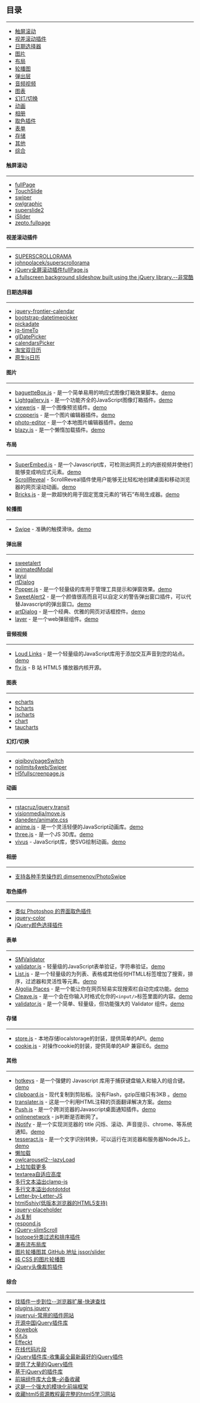 <!-- 1418409840000 -->
<!-- 古老的插件整理—JQuery -->
<!-- 2015 年博客迁移过来的，当时整理的一些 JQury 插件 -->
<!--  -->
<!-- Tech -->
## 目录
---

- [触屏滚动](#触屏滚动)
- [视差滚动插件](#视差滚动插件)
- [日期选择器](#日期选择器)
- [图片](#图片)
- [布局](#布局)
- [轮播图](#轮播图)
- [弹出层](#弹出层)
- [音频视频](#音频视频)
- [图表](#图表)
- [幻灯/切换](#幻灯/切换)
- [动画](#动画)
- [相册](#相册)
- [取色插件](#取色插件)
- [表单](#表单)
- [存储](#存储)
- [其他](#其他)
- [综合](#综合)
   

#### 触屏滚动
---

- [fullPage](http://alvarotrigo.com/fullPage/#firstPage)
- [TouchSlide](http://www.superslide2.com/TouchSlide/index.html)
- [swiper](http://www.swiper.com.cn/)
- [owlgraphic](http://owlgraphic.com/owlcarousel/)
- [superslide2](http://www.superslide2.com/)
- [iSlider](http://be-fe.github.io/iSlider/)
- [zepto.fullpage](https://github.com/yanhaijing/zepto.fullpage)


#### 视差滚动插件
---

- [SUPERSCROLLORAMA](http://johnpolacek.github.io/superscrollorama/)
- [johnpolacek/superscrollorama](https://github.com/johnpolacek/superscrollorama)
- [jQuery全屏滚动插件fullPage.js](http://www.dowebok.com/77.html)
- [a fullscreen background slideshow built using the jQuery library.--非常酷](http://www.buildinternet.com/project/supersized/)
  
#### 日期选择器
---

- [jquery-frontier-calendar](https://code.google.com/archive/p/jquery-frontier-calendar/)
- [bootstrap-datetimepicker](http://www.bootcss.com/p/bootstrap-datetimepicker/)
- [pickadate](http://amsul.ca/pickadate.js/)
- [jq-timeTo](http://lexxus.github.io/jq-timeTo/)
- [glDatePicker](http://glad.github.io/glDatePicker/)
- [calendarsPicker](http://keith-wood.name/calendarsPicker.html)
- [淘宝双日历](http://bbs.blueidea.com/thread-3043966-1-1.html)
- [原生js日历](http://bbs.blueidea.com/thread-3101895-1-1.html)


#### 图片
---

- [baguetteBox.js](https://github.com/feimosi/baguetteBox.js) - 是一个简单易用的响应式图像灯箱效果脚本。[demo](https://feimosi.github.io/baguetteBox.js/)
- [Lightgallery.js](https://github.com/sachinchoolur/lightgallery.js) - 是一个功能齐全的JavaScript图像灯箱插件。[demo](https://sachinchoolur.github.io/lightgallery.js/)
- [viewerjs](https://github.com/fengyuanchen/viewerjs) - 是一个图像预览插件。[demo](https://fengyuanchen.github.io/viewerjs/)
- [cropperjs](https://github.com/fengyuanchen/cropperjs) - 是一个图片编辑器插件。[demo](https://fengyuanchen.github.io/cropperjs/)
- [photo-editor](https://github.com/fengyuanchen/photo-editor) - 是一个本地图片编辑器插件。[demo](https://fengyuanchen.github.io/photo-editor/)
- [blazy.js](https://github.com/dinbror/blazy/) - 是一个懒惰加载插件。[demo](http://dinbror.dk/blazy/)


#### 布局
---

- [SuperEmbed.js](https://github.com/corbindavenport/superembed.js) - 是一个Javascript库，可检测出网页上的内嵌视频并使他们能够变成响应式元素。[demo](https://jsfiddle.net/h6x04LuL/)
- [ScrollReveal](https://github.com/jlmakes/scrollreveal) - ScrollReveal插件使用户能够无比轻松地创建桌面和移动浏览器的网页滚动动画。[demo](http://callmecavs.com/bricks.js/)
- [Bricks.js](https://github.com/callmecavs/bricks.js) - 是一款超快的用于固定宽度元素的“砖石”布局生成器。[demo](http://callmecavs.com/bricks.js/)

#### 轮播图
---

- [Swipe](https://github.com/thebird/Swipe) - 准确的触摸滑块。[demo](http://thebird.github.io/Swipe/)

#### 弹出层
---

- [sweetalert](http://t4t5.github.io/sweetalert/)
- [animatedModal](http://joaopereirawd.github.io/animatedModal.js/)
- [layui](http://layer.layui.com/)
- [rtDialog](http://aui.github.com/artDialog/)
- [Popper.js](https://github.com/FezVrasta/popper.js) - 是一个轻量级的库用于管理工具提示和弹窗效果。[demo](https://popper.js.org/)
- [SweetAlert2](https://github.com/limonte/sweetalert2) - 是一个颜值很高而且可以自定义的警告弹出窗口插件，可以代替Javascript的弹出窗口。[demo](https://limonte.github.io/sweetalert2/)
- [artDialog](https://github.com/aui/artDialog) - 是一个经典、优雅的网页对话框控件。[demo](http://aui.github.io/artDialog/doc/index.html)
- [layer](https://github.com/sentsin/layer) - 是一个web弹层组件。[demo](http://layer.layui.com)


#### 音频视频
---

- [Loud Links](https://github.com/mahdif/loud-links) - 是一个轻量级的JavaScript库用于添加交互声音到您的站点。[demo](http://loudlinks.rocks/#examples)
- [flv.js](https://github.com/Bilibili/flv.js) - B 站 HTML5 播放器内核开源。

#### 图表
---

- [echarts](http://echarts.baidu.com/)
- [hcharts](http://www.hcharts.cn/)
- [jscharts](http://www.jscharts.com/)
- [chart](http://www.bootcss.com/p/chart.js/)
- [taucharts](https://www.taucharts.com/)

#### 幻灯/切换
---

- [qiqiboy/pageSwitch](https://github.com/qiqiboy/pageSwitch)
- [nolimits4web/Swiper](https://github.com/nolimits4web/Swiper)
- [H5fullscreenpage.js](http://lvming6816077.github.io/H5FullscreenPage/)

#### 动画
---

- [rstacruz/jquery.transit](https://github.com/rstacruz/jquery.transit)
- [visionmedia/move.js](https://github.com/visionmedia/move.js)
- [daneden/animate.css](https://daneden.github.io/animate.css/)
- [anime.js](https://github.com/juliangarnier/anime) - 是一个灵活轻便的JavaScript动画库。[demo](http://codepen.io/collection/XLebem/)
- [three.js](https://github.com/mrdoob/three.js) - 是一个JS 3D库。[demo](https://threejs.org/)
- [vivus](https://github.com/maxwellito/vivus) - JavaScript库，使SVG绘制动画。[demo](http://maxwellito.github.io/vivus/)

#### 相册
---

- [支持各种手势操作的 dimsemenov/PhotoSwipe](https://github.com/dimsemenov/PhotoSwipe)

#### 取色插件
---

- [类似 Photoshop 的界面取色插件](http://www.jq22.com/jquery-info367)
- [jquery-color](https://github.com/jquery/jquery-color/)
- [jQuery颜色选择插件 ](http://www.oschina.net/project/tag/287/color-picker)

#### 表单
---

- [SMValidator](https://github.com/WLDragon/SMValidator)
- [validator.js](https://github.com/jaywcjlove/validator.js) - 轻量级的JavaScript表单验证，字符串验证。[demo](http://jaywcjlove.github.io/validator.js)
- [List.js](https://github.com/javve/list.js) - 是一个轻量级的为列表、表格或其他任何HTMLL标签增加了搜索，排序，过滤器和灵活性等元素。[demo](http://listjs.com/)
- [Algolia Places](https://github.com/algolia/places/) - 是一个能让你在网页轻易实现搜索栏自动完成功能。[demo](https://community.algolia.com/places/)
- [Cleave.js](https://github.com/nosir/cleave.js) - 是一个会在你输入时格式化你的`<input/>`标签里面的内容。[demo](http://nosir.github.io/cleave.js/)
- [validator.js](https://github.com/sofish/validator.js) - 是一个简单、轻量级，但功能强大的 Validator 组件。[demo](http://sofish.github.io/validator.js/)


#### 存储
---

- [store.js](https://github.com/jaywcjlove/store.js) - 本地存储localstorage的封装，提供简单的API。[demo](http://jaywcjlove.github.io/store.js)
- [cookie.js](https://github.com/jaywcjlove/cookie.js) - 对操作cookie的封装，提供简单的AIP 兼容IE6。[demo](http://jaywcjlove.github.io/cookie.js)

#### 其他
---

- [hotkeys](https://github.com/jaywcjlove/hotkeys) - 是一个强健的 Javascript 库用于捕获键盘输入和输入的组合键。[demo](http://nickersoft.github.io/push.js/)
- [clipboard.js](https://github.com/zenorocha/clipboard.js) - 现代复制到剪贴板。没有Flash，gzip压缩只有3KB 。[demo](https://clipboardjs.com/)
- [translater.js](https://github.com/jaywcjlove/onlinenetwork) - 这是一个利用HTML注释的页面翻译解决方案。[demo](https://jaywcjlove.github.io/translater.js/)
- [Push.js](https://github.com/jaywcjlove/translater.js) - 是一个跨浏览器的Javascript桌面通知插件。[demo](http://nickersoft.github.io/push.js/)
- [onlinenetwork](https://github.com/jaywcjlove/onlinenetwork) - js判断是否断网了。
- [iNotify](https://github.com/jaywcjlove/iNotify) - 是一个实现浏览器的 title 闪烁、滚动、声音提示、chrome、等系统通知。[demo](http://jaywcjlove.github.io/iNotify)
- [tesseract.js](https://github.com/naptha/tesseract.js) - 是一个文字识别转换，可以运行在浏览器和服务器NodeJS上。[demo](http://tesseract.projectnaptha.com/)
- [懒加载](https://github.com/tuupola/jquery_lazyload)
- [owlcarousel2--lazyLoad](https://owlcarousel2.github.io/OwlCarousel2/demos/lazyLoad.html)
- [上拉加载更多](https://github.com/ximan/dropload)
- [textarea自适应高度](https://github.com/phoetry/textareaAutoHeight)
- [多行文本溢出clamp-js](http://joe.sh/clamp-js)
- [多行文本溢出dotdotdot](http://dotdotdot.frebsite.nl/)
- [Letter-by-Letter-JS](https://github.com/html5andblog/Letter-by-Letter-JS)
- [html5shiv(低版本浏览器的HTML5支持)](https://github.com/aFarkas/html5shiv)
- [jquery-placeholder](https://github.com/mathiasbynens/jquery-placeholder)
- [Js复制](http://zeroclipboard.org/)
- [respond.js](http://www.bootcdn.cn/respond.js/)
- [jQuery-slimScroll](http://www.bootcdn.cn/jQuery-slimScroll/)
- [Isotope分类过滤和排序插件](http://www.htmleaf.com/pins/isotope-doc/layout-modes.html)
- [瀑布流布局库](http://masonry.desandro.com/)
- [图片轮播图其 GitHub 地址 jssor/slider](http://www.jssor.com/)
- [纯 CSS 的图片轮播图](http://cssslider.com/)
- [jQuery头像裁剪插件](http://www.html5tricks.com/jquery-avatar-cut.html)

#### 综合
---

- [找插件一步到位--浏览器扩展-快速查找](https://www.awesomes.cn/extension)
- [plugins.jquery](http://plugins.jquery.com/)
- [jqueryui-常用的插件网站](http://jqueryui.com/)
- [开源中国jQuery插件库](http://www.oschina.net/project/tag/273/jquery)
- [dowebok](http://www.dowebok.com/)
- [KitJs](http://xueduany.github.io/KitJs/KitJs/index.html)
- [Effeckt](http://h5bp.github.io/Effeckt.css/)
- [在线代码片段](http://www.phpxs.com/code/javascript/)
- [jQuery插件库-收集最全最新最好的jQuery插件](http://www.jq22.com/)
- [提供了大量的jQuery插件](http://www.htmleaf.com/)
- [基于jQuery的插件库](http://jquerywidget.com/)
- [前端组件库大合集-必备收藏](http://www.xuanfengge.com/he-sets-the-front-end-component-library-the-essential-collection.html)
- [这是一个强大的模块化前端框架](http://www.layui.com/)
- [收藏html5资源教程最完整的html5学习网站](http://www.html5tricks.com/)